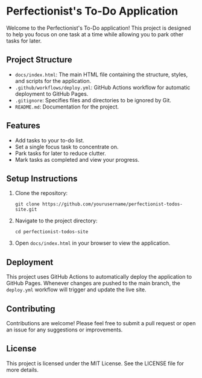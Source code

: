 # Perfectionist's To-Do Application

Welcome to the Perfectionist's To-Do application! This project is designed to help you focus on one task at a time while allowing you to park other tasks for later. 

## Project Structure

- `docs/index.html`: The main HTML file containing the structure, styles, and scripts for the application.
- `.github/workflows/deploy.yml`: GitHub Actions workflow for automatic deployment to GitHub Pages.
- `.gitignore`: Specifies files and directories to be ignored by Git.
- `README.md`: Documentation for the project.

## Features

- Add tasks to your to-do list.
- Set a single focus task to concentrate on.
- Park tasks for later to reduce clutter.
- Mark tasks as completed and view your progress.

## Setup Instructions

1. Clone the repository:
   ```
   git clone https://github.com/yourusername/perfectionist-todos-site.git
   ```

2. Navigate to the project directory:
   ```
   cd perfectionist-todos-site
   ```

3. Open `docs/index.html` in your browser to view the application.

## Deployment

This project uses GitHub Actions to automatically deploy the application to GitHub Pages. Whenever changes are pushed to the main branch, the `deploy.yml` workflow will trigger and update the live site.

## Contributing

Contributions are welcome! Please feel free to submit a pull request or open an issue for any suggestions or improvements.

## License

This project is licensed under the MIT License. See the LICENSE file for more details.